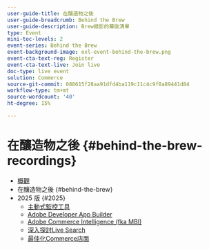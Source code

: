 ```yaml
---
user-guide-title: 在釀造物之後
user-guide-breadcrumb: Behind the Brew
user-guide-description: Brew錄影的幕後清單
type: Event
mini-toc-levels: 2
event-series: Behind the Brew
event-background-image: exl-event-behind-the-brew.png
event-cta-text-reg: Register
event-cta-text-live: Join live
doc-type: live event
solution: Commerce
source-git-commit: 088615f28aa91dfd4ba119c11c4c9f8a89441d84
workflow-type: tm+mt
source-wordcount: '40'
ht-degree: 15%

---
```



# 在釀造物之後 {#behind-the-brew-recordings}

+ [概觀](overview.md)
+ 在釀造物之後 {#behind-the-brew}
+ 2025 版 {#2025}
   + [主動式監控工具](2025/proactive-monitoring-tools.md)
   + [Adobe Developer App Builder](2025/app-builder.md)
   + [Adobe Commerce Intelligence (fka MBI)](2025/commerce-intelligence.md)
   + [深入探討Live Search](2025/deep-dive-live-search.md)
   + [最佳化Commerce店面](2025/commerce-storefront.md)

